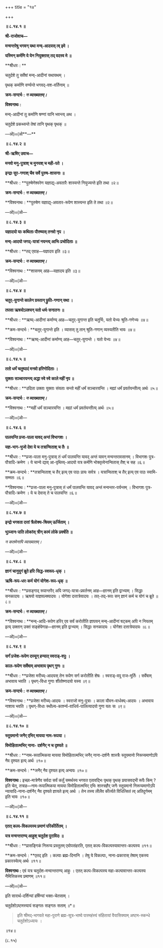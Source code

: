 +++
title = "१४"

+++

**॥ ८.१४.१ ॥**

**श्री-राजोवाच—**

**मन्वन्तरेषु भगवन् यथा मन्व्-आदयस् त्व् इमे ।**

**यस्मिन् कर्मणि ये येन नियुक्तास् तद् वदस्व मे ॥**

**श्रीधरः : **

चतुर्दशे तु सर्वेषां मन्व्-आदीनां यथायथम् ।

पृथक् कर्माणि वर्ण्यन्ते भगवद्-वश-वर्तिनाम् ॥

**क्रम-सन्दर्भः : _न व्याख्यातम्।_**

**विश्वनाथः :**

मन्व्-आदीनां तु कर्माणि षण्णां यानि भवन्त्य् अथ ।

चतुर्दशे प्रकथ्यन्ते तेषां तानि पृथक् पृथक् ॥

—ओ)०(ओ**—**

**॥ ८.१४.२ ॥**

**श्री-ऋषिर् उवाच—**

**मनवो मनु-पुत्राश् च मुनयश् च मही-पते ।**

**इन्द्राः सुर-गणाश् चैव सर्वे पुरुष-शासनाः ॥**

**श्रीधरः : **पुरुषेणेश्वरेण यज्ञाद्य्-अवतारैः शास्यन्ते नियुज्यन्ते इति तथा ॥२॥

**क्रम-सन्दर्भः : _न व्याख्यातम्।_**

**विश्वनाथः : **पुरुषेण यज्ञाद्य्-अवतार-रूपेण शास्यन्त इति ते तथा ॥२॥

—ओ)०(ओ—

**॥ ८.१४.३ ॥**

**यज्ञादयो याः कथिताः पौरुष्यस् तनवो नृप ।**

**मन्व्-आदयो जगद्-यात्रां नयन्त्य् आभिः प्रचोदिताः ॥**

**श्रीधरः : **तद् एवाह—यज्ञादय इति ॥३॥

**क्रम-सन्दर्भः : _न व्याख्यातम्।_**

**विश्वनाथः : **शासनम् आह—यज्ञादय इति ॥३॥

—ओ)०(ओ—

**॥ ८.१४.४ ॥**

**चतुर्-युगान्ते कालेन ग्रस्तान् छ्रुति-गणान् यथा ।**

**तपसा ऋषयोऽपश्यन् यतो धर्मः सनातनः ॥**

**श्रीधरः : **ऋष्य्-आदीनां कर्माण्य् आह—चतुर्-युगान्त इति चतुर्भिः, यतो येभ्यः श्रुति-गणेभ्यः ॥४॥

**क्रम-सन्दर्भः : **चतुर्-युगान्ते इति । व्यासस् तु तान् श्रुति-गणान् व्यस्यतीति भावः ॥४॥

**विश्वनाथः : **ऋष्य्-आदीनां कर्माण्य् आह—चतुर्-युगान्ते । यतो येभ्यः ॥४॥

—ओ)०(ओ—

**॥ ८.१४.५ ॥**

**ततो धर्मं चतुष्पादं मनवो हरिणोदिताः ।**

**युक्ताः सञ्चारयन्त्य् अद्धा स्वे स्वे काले महीं नृप ॥**

**श्रीधरः : **उदिता उक्ताः युक्ताः संयताः सन्तो महीं धर्मं सञ्चारयन्ति । मह्यां धर्मं प्रवर्तयन्तीत्य् अर्थः ॥५॥

**क्रम-सन्दर्भः : _न व्याख्यातम्।_**

**विश्वनाथः : **महीं धर्मं सञ्चारयन्ति । मह्यां धर्मं प्रवर्तयन्तीत्य् अर्थः ॥५॥

—ओ)०(ओ—

**॥ ८.१४.६ ॥**

**पालयन्ति प्रजा-पाला यावद् अन्तं विभागशः ।**

**यज्ञ-भाग-भुजो देवा ये च तत्रान्विताश् च तैः ॥**

**श्रीधरः : **प्रजा-पाला मनु-पुत्रास् तं धर्मं पालयन्ति यावद् अन्तं यावन् मन्वन्तरावसानम् । विभागशः पुत्र-पौत्रादि-क्रमेण । ये चान्ये द्याव् आ-पृथिव्य्-आदयो यत्र कर्मणि भोक्तृत्वेनान्वितास् तैश् च सह ॥६॥

**क्रम-सन्दर्भः : **तत्रान्विताश् च तैर् इत्य् एव पाठः प्रायः सर्वत्र । यत्रान्विताश् च तैर् इत्य् एव पाठः स्वामि-सम्मतः ॥६॥

**विश्वनाथः : **प्रजा-पाला मनु-पुत्रास् तं धर्मं पालयन्ति यावद् अन्तं मन्वन्तर-पर्यन्तम् । विभागशः पुत्र-पौत्रादि-क्रमेण । ये च देवास् ते च पालयन्ति ॥६॥

—ओ)०(ओ—

**॥ ८.१४.७ ॥**

**इन्द्रो भगवता दत्तां त्रैलोक्य-श्रियम् ऊर्जिताम् ।**

**भुञ्जानः पाति लोकांस् त्रीन् कामं लोके प्रवर्षति ॥**

_न कतमेनापि व्याख्यातम्।_

—ओ)०(ओ—

**॥ ८.१४.८ ॥**

**ज्ञानं चानुयुगं ब्रूते हरिः सिद्ध-स्वरूप-धृक् ।**

**ऋषि-रूप-धरः कर्म योगं योगेश-रूप-धृक् ॥**

**श्रीधरः : **प्रसङ्गाद् रूपान्तरैर् अपि जगद्-यात्रा-प्रवर्तनम् आह—ज्ञानम् इति द्वाभ्याम् । सिद्धाः सनकादयः । ऋषयो याज्ञवल्क्यादयः । योगेशा दत्तात्रेयादयः । तत्-तद्-रूपः सन् ज्ञानं कर्म च योगं च ब्रूते ॥८॥

**क्रम-सन्दर्भः : _न व्याख्यातम्।_**

**विश्वनाथः : **मन्व्-आदि-रूपेण हरिर् एव सर्वं करोतीति ज्ञापयन् मन्व्-आदीनां षट्कम् अपि न नियतम् इत्य् उक्तान् उक्तं सङ्क्षेपेणाह—ज्ञानम् इति द्वाभ्याम् । सिद्धाः सनकादयः । योगेशा दत्तात्रेयादयः ॥८॥

—ओ)०(ओ—

**॥ ८.१४.९ ॥**

**सर्गं प्रजेश-रूपेण दस्यून् हन्यात् स्वराड्-वपुः ।**

**काल-रूपेण सर्वेषाम् अभावाय पृथग् गुणः ॥**

**श्रीधरः : **प्रजेशा मरीच्य्-आदयस् तेन रूपेण सर्ग करोतीति शेषः । स्वराड्-वपू राज-मूर्तिः । सर्वेषाम् अभावाय भवति । पृथग्-विधा गुणाः शीतोष्णादयो यस्य ॥९॥

**क्रम-सन्दर्भः : _न व्याख्यातम्।_**

**विश्वनाथः : **प्रजेशा मरीच्य्-आदयः । स्वराजो मनु-पुत्राः । काला यौवन-वार्धक्य्-आदयः । अभावाय नाशाय भवति । पृथग्-विधाः स्थौल्य-कार्श्न्य-वाधिर्य-पालित्यादयो गुणा यतः सः ॥९॥

—ओ)०(ओ—

**॥ ८.१४.१० ॥**

**स्तूयमानो जनैर् एभिर् मायया नाम-रूपया ।**

**विमोहितात्मभिर् नाना- दर्शनैर् न च दृश्यते ॥**

**श्रीधरः : **नाम-रूपात्मिकया मायया विमोहितात्मभिर् जनैर् नाना-दर्शनैः शास्त्रैः स्तूयमानो निरूप्यमाणोऽपि नैव दृश्यत इत्य् अर्थः ॥१०॥

**क्रम-सन्दर्भः : **जनैर् नैव दृश्यत इत्य् अन्वयः ॥१०॥

**विश्वनाथः :** इच्छा-मात्रेणैव सर्वदा सर्वं कर्तुं समर्थस्य भगवत एतावद्भिः पृथक् पृथक् प्रयासवद्भी रूपैः किम् ? इति चेत्, तत्राह—नाम-रूपात्मिकया मायया विमोहितात्मभिर् एभिः शास्त्रज्ञैर् जनैः स्तूयमानो निरूप्यमाणोऽपि न्यायादि-नाना-दर्शनैर् नैव दृश्यते ज्ञायते इत्य् अर्थः । तेन तस्य लीलैव कीर्त्यते विधित्सितं त्व् अतिदुर्गमम् इति भावः ॥१०॥

—ओ)०(ओ—

**॥ ८.१४.११ ॥**

**एतत् कल्प-विकल्पस्य प्रमाणं परिकीर्तितम् ।**

**यत्र मन्वन्तराण्य् आहुश् चतुर्दश पुराविदः ॥**

**श्रीधरः : **प्रासङ्गिकं निरूप्य प्रस्तुतम् एवोपसंहरति, एतत् कल्प-विकल्पस्यावान्तर-कल्पस्य ॥११॥

**क्रम-सन्दर्भः : **एतद् इति । कल्पाः ब्रह्म-दिनानि । तेषु ये विकल्पाः, नाना-प्रकारास् तेषाम् एकस्य प्रकारस्येत्य् अर्थः ॥११॥

**विश्वनाथः :** एवं यत्र चतुर्दश-मन्वान्तराण्य् आहुः । एतत् कल्प-विकल्पस्य महा-कल्पावान्तर-कल्पस्य नैमित्तिकस्य प्रमाणम् ॥११॥

—ओ)०(ओ—

इति सारार्थ-दर्शिन्यां हर्षिण्यां भक्त-चेतसाम् ।

चतुर्दशोऽष्टमस्यायं सङ्गतः सङ्गतः सताम् ॥*॥


> इति श्रीमद्-भागवते महा-पुराणे ब्रह्म-सूत्र-भाष्ये पारमहंस्यं संहितायां वैयासिक्याम् अष्टम-स्कन्धे   
> चतुर्दशोऽध्यायः ।

॥१४॥

(८.१५)


